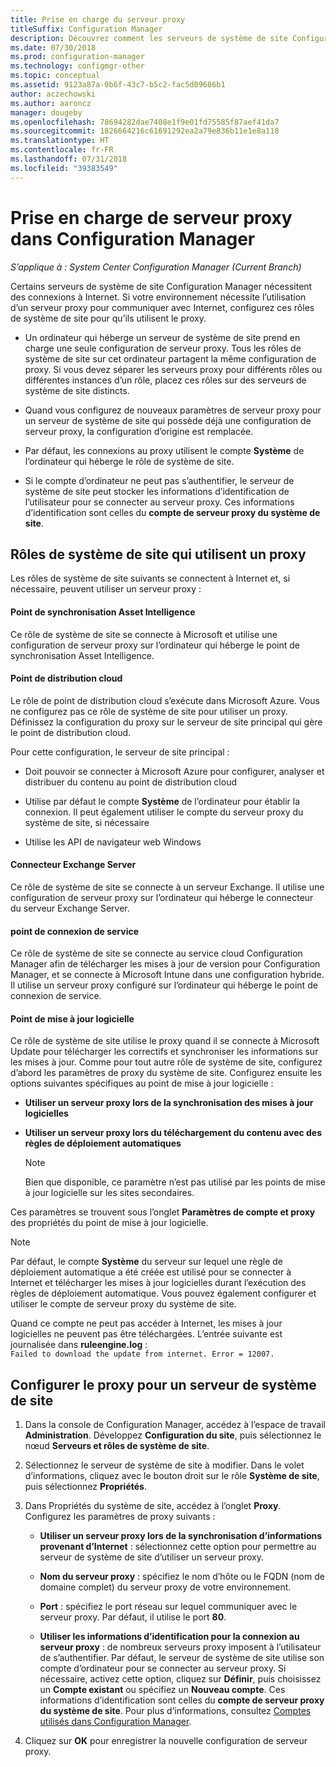 ```yaml
---
title: Prise en charge du serveur proxy
titleSuffix: Configuration Manager
description: Découvrez comment les serveurs de système de site Configuration Manager utilisent les serveurs proxy.
ms.date: 07/30/2018
ms.prod: configuration-manager
ms.technology: configmgr-other
ms.topic: conceptual
ms.assetid: 9123a87a-0b6f-43c7-b5c2-fac5d09686b1
author: aczechowski
ms.author: aaroncz
manager: dougeby
ms.openlocfilehash: 78694282dae7408e1f9e01fd75585f87aef41da7
ms.sourcegitcommit: 1826664216c61691292ea2a79e836b11e1e8a118
ms.translationtype: HT
ms.contentlocale: fr-FR
ms.lasthandoff: 07/31/2018
ms.locfileid: "39383549"
---
```

# <a name="proxy-server-support-in-configuration-manager"></a>Prise en charge de serveur proxy dans Configuration Manager

*S’applique à : System Center Configuration Manager (Current Branch)*

Certains serveurs de système de site Configuration Manager nécessitent des connexions à Internet. Si votre environnement nécessite l’utilisation d’un serveur proxy pour communiquer avec Internet, configurez ces rôles de système de site pour qu’ils utilisent le proxy.  

-   Un ordinateur qui héberge un serveur de système de site prend en charge une seule configuration de serveur proxy. Tous les rôles de système de site sur cet ordinateur partagent la même configuration de proxy. Si vous devez séparer les serveurs proxy pour différents rôles ou différentes instances d’un rôle, placez ces rôles sur des serveurs de système de site distincts.  

-   Quand vous configurez de nouveaux paramètres de serveur proxy pour un serveur de système de site qui possède déjà une configuration de serveur proxy, la configuration d’origine est remplacée.  

-   Par défaut, les connexions au proxy utilisent le compte **Système** de l’ordinateur qui héberge le rôle de système de site.  

-   Si le compte d’ordinateur ne peut pas s’authentifier, le serveur de système de site peut stocker les informations d’identification de l’utilisateur pour se connecter au serveur proxy. Ces informations d’identification sont celles du **compte de serveur proxy du système de site**.  



## <a name="site-system-roles-that-use-a-proxy"></a>Rôles de système de site qui utilisent un proxy

Les rôles de système de site suivants se connectent à Internet et, si nécessaire, peuvent utiliser un serveur proxy :  


#### <a name="asset-intelligence-synchronization-point"></a>Point de synchronisation Asset Intelligence
Ce rôle de système de site se connecte à Microsoft et utilise une configuration de serveur proxy sur l’ordinateur qui héberge le point de synchronisation Asset Intelligence.  


#### <a name="cloud-distribution-point"></a>Point de distribution cloud
Le rôle de point de distribution cloud s’exécute dans Microsoft Azure. Vous ne configurez pas ce rôle de système de site pour utiliser un proxy. Définissez la configuration du proxy sur le serveur de site principal qui gère le point de distribution cloud.  

Pour cette configuration, le serveur de site principal :  

-   Doit pouvoir se connecter à Microsoft Azure pour configurer, analyser et distribuer du contenu au point de distribution cloud  

-   Utilise par défaut le compte **Système** de l’ordinateur pour établir la connexion. Il peut également utiliser le compte du serveur proxy du système de site, si nécessaire  

-   Utilise les API de navigateur web Windows  


#### <a name="exchange-server-connector"></a>Connecteur Exchange Server
Ce rôle de système de site se connecte à un serveur Exchange. Il utilise une configuration de serveur proxy sur l’ordinateur qui héberge le connecteur du serveur Exchange Server.  


#### <a name="service-connection-point"></a>point de connexion de service
Ce rôle de système de site se connecte au service cloud Configuration Manager afin de télécharger les mises à jour de version pour Configuration Manager, et se connecte à Microsoft Intune dans une configuration hybride. Il utilise un serveur proxy configuré sur l’ordinateur qui héberge le point de connexion de service.  


#### <a name="software-update-point"></a>Point de mise à jour logicielle
Ce rôle de système de site utilise le proxy quand il se connecte à Microsoft Update pour télécharger les correctifs et synchroniser les informations sur les mises à jour. Comme pour tout autre rôle de système de site, configurez d’abord les paramètres de proxy du système de site. Configurez ensuite les options suivantes spécifiques au point de mise à jour logicielle :  

-   **Utiliser un serveur proxy lors de la synchronisation des mises à jour logicielles**  

-   **Utiliser un serveur proxy lors du téléchargement du contenu avec des règles de déploiement automatiques**  

    > [!Note]  
    > Bien que disponible, ce paramètre n’est pas utilisé par les points de mise à jour logicielle sur les sites secondaires.  

Ces paramètres se trouvent sous l’onglet **Paramètres de compte et proxy** des propriétés du point de mise à jour logicielle.  

> [!NOTE]  
>  Par défaut, le compte **Système** du serveur sur lequel une règle de déploiement automatique a été créée est utilisé pour se connecter à Internet et télécharger les mises à jour logicielles durant l’exécution des règles de déploiement automatique. Vous pouvez également configurer et utiliser le compte de serveur proxy du système de site. 
>   
>  Quand ce compte ne peut pas accéder à Internet, les mises à jour logicielles ne peuvent pas être téléchargées. L’entrée suivante est journalisée dans **ruleengine.log** :  
> `Failed to download the update from internet. Error = 12007.`  



## <a name="configure-the-proxy-for-a-site-system-server"></a>Configurer le proxy pour un serveur de système de site  

1.  Dans la console de Configuration Manager, accédez à l’espace de travail **Administration**. Développez **Configuration du site**, puis sélectionnez le nœud **Serveurs et rôles de système de site**.  

2.  Sélectionnez le serveur de système de site à modifier. Dans le volet d’informations, cliquez avec le bouton droit sur le rôle **Système de site**, puis sélectionnez **Propriétés**.  

3.  Dans Propriétés du système de site, accédez à l’onglet **Proxy**. Configurez les paramètres de proxy suivants :  

    - **Utiliser un serveur proxy lors de la synchronisation d’informations provenant d’Internet** : sélectionnez cette option pour permettre au serveur de système de site d’utiliser un serveur proxy.  

    - **Nom du serveur proxy** : spécifiez le nom d’hôte ou le FQDN (nom de domaine complet) du serveur proxy de votre environnement.  

    - **Port** : spécifiez le port réseau sur lequel communiquer avec le serveur proxy. Par défaut, il utilise le port **80**.  

    - **Utiliser les informations d’identification pour la connexion au serveur proxy** : de nombreux serveurs proxy imposent à l’utilisateur de s’authentifier. Par défaut, le serveur de système de site utilise son compte d’ordinateur pour se connecter au serveur proxy. Si nécessaire, activez cette option, cliquez sur **Définir**, puis choisissez un **Compte existant** ou spécifiez un **Nouveau compte**. Ces informations d’identification sont celles du **compte de serveur proxy du système de site**.  Pour plus d’informations, consultez [Comptes utilisés dans Configuration Manager](/sccm/core/plan-design/hierarchy/accounts).  

4.  Cliquez sur **OK** pour enregistrer la nouvelle configuration de serveur proxy.  

